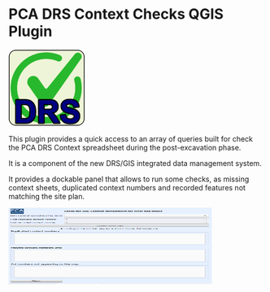 


<h1>PCA DRS Context Checks QGIS Plugin</h1>

<img src="PCA DRS Context Checks/icons/PCA_DRS_context_checks_icon.png" width="150" height="150"/>

This plugin provides a quick access to an array of queries built for check the PCA DRS Context spreadsheet during the post-excavation phase.


	
It is a component of the new DRS/GIS integrated data management system. 

It provides a dockable panel that allows to run some checks, as missing context sheets, duplicated context numbers and recorded features not matching the site plan.

<img src="images/dockpanel.png" width="400" height="150"/>





